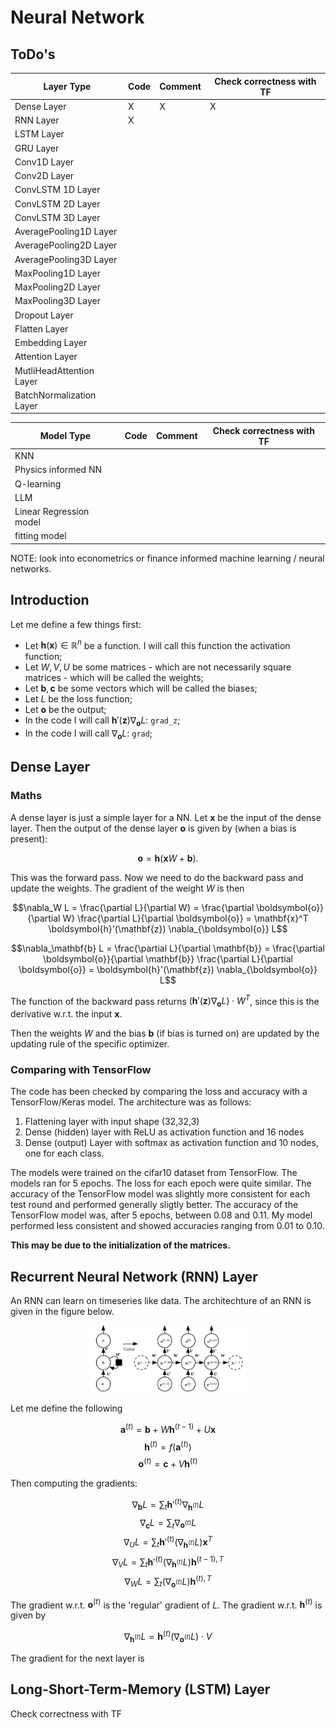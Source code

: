 # Neural Network

## ToDo's
| Layer Type | Code | Comment | Check correctness with TF |
| --------- | --------- | --------- | --------- |
| Dense Layer | X | X | X |
| RNN Layer | X | | |
| LSTM Layer | | | |
| GRU Layer | | |
| Conv1D Layer | | |
| Conv2D Layer | | |
| ConvLSTM 1D Layer | | |
| ConvLSTM 2D Layer | | |
| ConvLSTM 3D Layer | | |
| AveragePooling1D Layer | | |
| AveragePooling2D Layer | | |
| AveragePooling3D Layer | | |
| MaxPooling1D Layer | | |
| MaxPooling2D Layer | | |
| MaxPooling3D Layer | | |
| Dropout Layer | | |
| Flatten Layer | | |
| Embedding Layer | | |
| Attention Layer | | |
| MutliHeadAttention Layer | | |
| BatchNormalization Layer | | |

| Model Type | Code | Comment | Check correctness with TF| 
| --------- | --------- | --------- | --------- |
| KNN | | |
| Physics informed NN | | |
| Q-learning | | |
| LLM | | |
| Linear Regression model | | |
| fitting model | | |

NOTE: look into econometrics or finance informed machine learning / neural networks.

## Introduction
Let me define a few things first:
- Let $\boldsymbol{h}(\mathbf{x}) \in \mathbb{R}^n$ be a function. I will call this function the activation function;
- Let $W,V,U$ be some matrices - which are not necessarily square matrices - which will be called the weights;
- Let $\mathbf{b},\mathbf{c}$ be some vectors which will be called the biases;
- Let $L$ be the loss function;
- Let $\boldsymbol{o}$ be the output;
- In the code I will call $\boldsymbol{h}'(\mathbf{z}) \nabla_{\boldsymbol{o}} L$: ```grad_z```;
- In the code I will call $\nabla_{\boldsymbol{o}} L$: ```grad```;

## Dense Layer

### Maths
A dense layer is just a simple layer for a NN. Let $\mathbf{x}$ be the input of the dense layer. Then the output of the dense layer $\mathbf{o}$ is given by (when a bias is present):

$$\boldsymbol{o} = \boldsymbol{h}(\mathbf{x} W + \mathbf{b}).$$

This was the forward pass. Now we need to do the backward pass and update the weights. The gradient of the weight $W$ is then

$$\nabla_W L = \frac{\partial L}{\partial W} = \frac{\partial \boldsymbol{o}}{\partial W} \frac{\partial L}{\partial \boldsymbol{o}} = \mathbf{x}^T \boldsymbol{h}'(\mathbf{z}) \nabla_{\boldsymbol{o}} L$$

$$\nabla_\mathbf{b} L = \frac{\partial L}{\partial \mathbf{b}} = \frac{\partial \boldsymbol{o}}{\partial \mathbf{b}} \frac{\partial L}{\partial \boldsymbol{o}} = \boldsymbol{h}'(\mathbf{z}) \nabla_{\boldsymbol{o}} L$$

The function of the backward pass returns $\left(\boldsymbol{h}'(\mathbf{z}) \nabla_{\boldsymbol{o}} L \right) \cdot W^T$, since this is the derivative w.r.t. the input $\mathbf{x}$. 

Then the weights $W$ and the bias $\mathbf{b}$ (if bias is turned on) are updated by the updating rule of the specific optimizer.

### Comparing with TensorFlow
The code has been checked by comparing the loss and accuracy with a TensorFlow/Keras model. The architecture was as follows:

1. Flattening layer with input shape (32,32,3)
2. Dense (hidden) layer with ReLU as activation function and 16 nodes
3. Dense (output) Layer with softmax as activation function and 10 nodes, one for each class.

The models were trained on the cifar10 dataset from TensorFlow. The models ran for 5 epochs. The loss for each epoch were quite similar. The accuracy of the TensorFlow model was slightly more consistent for each test round and performed generally sligtly better. The accuracy of the TensorFlow model was, after 5 epochs, between $0.08$ and $0.11$. My model performed less consistent and showed accuracies ranging from $0.01$ to $0.10$.

**This may be due to the initialization of the matrices.**

## Recurrent Neural Network (RNN) Layer

An RNN can learn on timeseries like data. The architechture of an RNN is given in the figure below.

<p align="center">
<img src="https://github.com/DanielMikkers/NeuralNetwork_lib/blob/main/RNN.png" width="50%" height="50%">
</p>

Let me define the following

$$\boldsymbol{a}^{(t)} = \mathbf{b} + W \boldsymbol{h}^{(t-1)} + U \mathbf{x} $$
$$\boldsymbol{h}^{(t)} = f(\boldsymbol{a}^{(t)})$$
$$\boldsymbol{o}^{(t)} = \mathbf{c} + V \boldsymbol{h}^{(t)}$$

Then computing the gradients:

$$\nabla_{\mathbf{b}} L = \sum_t \boldsymbol{h}'^{(t)} \nabla_{\boldsymbol{h}^{(t)}} L$$
$$\nabla_{\mathbf{c}} L = \sum_t \nabla_{\boldsymbol{o}^{(t)}} L$$
$$\nabla_{U} L = \sum_t \boldsymbol{h}'^{(t)} \left(\nabla_{\boldsymbol{h}^{(t)}} L \right) \mathbf{x}^T$$
$$\nabla_{V} L = \sum_t \boldsymbol{h}'^{(t)} \left(\nabla_{\boldsymbol{h}^{(t)}} L \right) \boldsymbol{h}^{(t-1),T}$$
$$\nabla_{W} L = \sum_t (\nabla_{\boldsymbol{o}^{(t)}} L) \boldsymbol{h}^{(t),T}$$

The gradient w.r.t. $\boldsymbol{o}^{(t)}$ is the 'regular' gradient of $L$. The gradient w.r.t. $\boldsymbol{h}^{(t)}$ is given by

$$\nabla_{\boldsymbol{h}^{(t)}} L = \boldsymbol{h}^{(t)} (\nabla_{\boldsymbol{o}^{(t)}} L) \cdot V $$

The gradient for the next layer is 

## Long-Short-Term-Memory (LSTM) Layer
Check correctness with TF